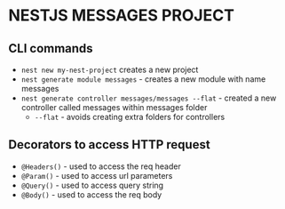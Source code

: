 # NESTJS MESSAGES PROJECT

## CLI commands

- `nest new my-nest-project` creates a new project
- `nest generate module messages` - creates a new module with name messages
- `nest generate controller messages/messages --flat` - created a new controller called messages within messages folder
  - `--flat` - avoids creating extra folders for controllers

## Decorators to access HTTP request

- `@Headers()` - used to access the req header
- `@Param()` - used to access url parameters
- `@Query()` - used to access query string
- `@Body()` - used to access the req body
